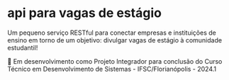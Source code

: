 # api para vagas de estágio

Um pequeno serviço RESTful para conectar empresas e instituições de ensino em torno de um objetivo: divulgar vagas de estágio à comunidade estudantil! 

:construction:  Em desenvolvimento como Projeto Integrador para conclusão do Curso Técnico em Desenvolvimento de Sistemas - IFSC/Florianópolis - 2024.1 
